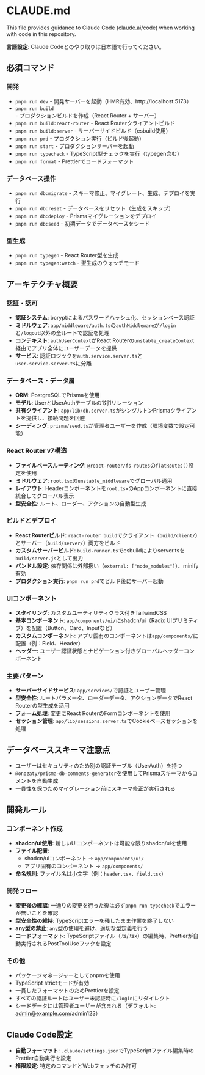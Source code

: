 # CLAUDE.md

This file provides guidance to Claude Code (claude.ai/code) when working with code in this repository.

**言語設定**: Claude Codeとのやり取りは日本語で行ってください。

## 必須コマンド

### 開発
- `pnpm run dev` - 開発サーバーを起動（HMR有効、http://localhost:5173）
- `pnpm run build` - プロダクションビルドを作成（React Router + サーバー）
- `pnpm run build:react-router` - React Routerクライアントビルド
- `pnpm run build:server` - サーバーサイドビルド（esbuild使用）
- `pnpm run prd` - プロダクション実行（ビルド後起動）
- `pnpm run start` - プロダクションサーバーを起動
- `pnpm run typecheck` - TypeScript型チェックを実行（typegen含む）
- `pnpm run format` - Prettierでコードフォーマット

### データベース操作
- `pnpm run db:migrate` - スキーマ修正、マイグレート、生成、デプロイを実行
- `pnpm run db:reset` - データベースをリセット（生成をスキップ）
- `pnpm run db:deploy` - Prismaマイグレーションをデプロイ
- `pnpm run db:seed` - 初期データでデータベースをシード

### 型生成
- `pnpm run typegen` - React Router型を生成
- `pnpm run typegen:watch` - 型生成のウォッチモード

## アーキテクチャ概要

### 認証・認可
- **認証システム**: bcryptによるパスワードハッシュ化、セッションベース認証
- **ミドルウェア**: `app/middleware/auth.ts`の`authMiddleware`が`/login`と`/logout`以外の全ルートで認証を処理
- **コンテキスト**: `authUserContext`がReact Routerの`unstable_createContext`経由でアプリ全体にユーザーデータを提供
- **サービス**: 認証ロジックを`auth.service.server.ts`と`user.service.server.ts`に分離

### データベース・データ層
- **ORM**: PostgreSQLでPrismaを使用
- **モデル**: UserとUserAuthテーブルの1対1リレーション
- **共有クライアント**: `app/lib/db.server.ts`がシングルトンPrismaクライアントを提供し、接続問題を回避
- **シーディング**: `prisma/seed.ts`が管理者ユーザーを作成（環境変数で設定可能）

### React Router v7構造
- **ファイルベースルーティング**: `@react-router/fs-routes`の`flatRoutes()`設定を使用
- **ミドルウェア**: `root.tsx`の`unstable_middleware`でグローバル適用
- **レイアウト**: Headerコンポーネントを`root.tsx`のAppコンポーネントに直接統合してグローバル表示
- **型安全性**: ルート、ローダー、アクションの自動型生成

### ビルドとデプロイ
- **React Routerビルド**: `react-router build`でクライアント（`build/client/`）とサーバー（`build/server/`）両方をビルド
- **カスタムサーバービルド**: `build-runner.ts`でesbuildによりserver.tsを`build/server.js`として出力
- **バンドル設定**: 依存関係は外部扱い（`external: ["node_modules"]`）、minify有効
- **プロダクション実行**: `pnpm run prd`でビルド後にサーバー起動

### UIコンポーネント
- **スタイリング**: カスタムユーティリティクラス付きTailwindCSS
- **基本コンポーネント**: `app/components/ui/`にshadcn/ui（Radix UIプリミティブ）を配置（Button、Card、Inputなど）
- **カスタムコンポーネント**: アプリ固有のコンポーネントは`app/components/`に配置（例：Field、Header）
- **ヘッダー**: ユーザー認証状態とナビゲーション付きグローバルヘッダーコンポーネント

### 主要パターン
- **サーバーサイドサービス**: `app/services/`で認証とユーザー管理
- **型安全性**: ルートパラメータ、ローダーデータ、アクションデータでReact Routerの型生成を活用
- **フォーム処理**: 変更にReact RouterのFormコンポーネントを使用
- **セッション管理**: `app/lib/sessions.server.ts`でCookieベースセッションを処理

## データベーススキーマ注意点
- ユーザーはセキュリティのため別の認証テーブル（UserAuth）を持つ
- `@onozaty/prisma-db-comments-generator`を使用してPrismaスキーマからコメントを自動生成
- 一貫性を保つためマイグレーション前にスキーマ修正が実行される

## 開発ルール

### コンポーネント作成
- **shadcn/ui使用**: 新しいUIコンポーネントは可能な限りshadcn/uiを使用
- **ファイル配置**: 
  - shadcn/uiコンポーネント → `app/components/ui/`
  - アプリ固有のコンポーネント → `app/components/`
- **命名規則**: ファイル名は小文字（例：`header.tsx`、`field.tsx`）

### 開発フロー
- **変更後の確認**: 一通りの変更を行った後は必ず`pnpm run typecheck`でエラーが無いことを確認
- **型安全性の維持**: TypeScriptエラーを残したまま作業を終了しない
- **any型の禁止**: `any`型の使用を避け、適切な型定義を行う
- **コードフォーマット**: TypeScriptファイル（.ts/.tsx）の編集時、Prettierが自動実行されるPostToolUseフックを設定

### その他
- パッケージマネージャーとしてpnpmを使用
- TypeScript strictモードが有効
- 一貫したフォーマットのためPrettierを設定
- すべての認証ルートはユーザー未認証時に`/login`にリダイレクト
- シードデータには管理者ユーザーが含まれる（デフォルト: admin@example.com/admin123）

## Claude Code設定
- **自動フォーマット**: `.claude/settings.json`でTypeScriptファイル編集時のPrettier自動実行を設定
- **権限設定**: 特定のコマンドとWebフェッチのみ許可